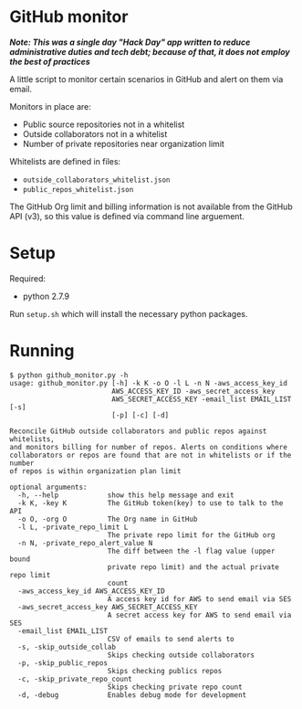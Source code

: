 # GitHub monitor

**_Note: This was a single day "Hack Day" app written to reduce administrative duties and tech debt; because of that, it does not employ the best of practices_**

A little script to monitor certain scenarios in GitHub and alert on them via email.

Monitors in place are:
- Public source repositories not in a whitelist
- Outside collaborators not in a whitelist
- Number of private repositories near organization limit

Whitelists are defined in files:
- `outside_collaborators_whitelist.json`
- `public_repos_whitelist.json`

The GitHub Org limit and billing information is not available from the GitHub API (v3), so this value is defined via command line arguement.

# Setup

Required:
- python 2.7.9

Run `setup.sh` which will install the necessary python packages.

# Running

```
$ python github_monitor.py -h
usage: github_monitor.py [-h] -k K -o O -l L -n N -aws_access_key_id
                         AWS_ACCESS_KEY_ID -aws_secret_access_key
                         AWS_SECRET_ACCESS_KEY -email_list EMAIL_LIST [-s]
                         [-p] [-c] [-d]

Reconcile GitHub outside collaborators and public repos against whitelists,
and monitors billing for number of repos. Alerts on conditions where
collaborators or repos are found that are not in whitelists or if the number
of repos is within organization plan limit

optional arguments:
  -h, --help            show this help message and exit
  -k K, -key K          The GitHub token(key) to use to talk to the API
  -o O, -org O          The Org name in GitHub
  -l L, -private_repo_limit L
                        The private repo limit for the GitHub org
  -n N, -private_repo_alert_value N
                        The diff between the -l flag value (upper bound
                        private repo limit) and the actual private repo limit
                        count
  -aws_access_key_id AWS_ACCESS_KEY_ID
                        A access key id for AWS to send email via SES
  -aws_secret_access_key AWS_SECRET_ACCESS_KEY
                        A secret access key for AWS to send email via SES
  -email_list EMAIL_LIST
                        CSV of emails to send alerts to
  -s, -skip_outside_collab
                        Skips checking outside collaborators
  -p, -skip_public_repos
                        Skips checking publics repos
  -c, -skip_private_repo_count
                        Skips checking private repo count
  -d, -debug            Enables debug mode for development
```
